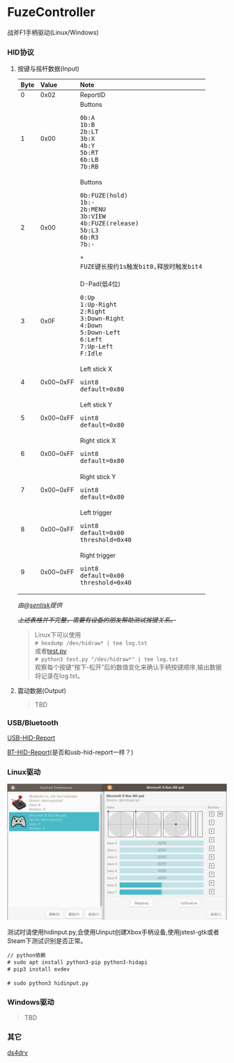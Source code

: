# FuzeController
战斧F1手柄驱动(Linux/Windows)

### HID协议
1. 按键与摇杆数据(Input)

    Byte|Value|Note
    ----|-----|----
    0   |0x02 |ReportID
    1   |0x00 |Buttons<pre>0b:A<br>1b:B<br>2b:LT<br>3b:X<br>4b:Y<br>5b:RT<br>6b:LB<br>7b:RB</pre>
    2   |0x00 |Buttons<pre>0b:FUZE(hold)<br>1b:-<br>2b:MENU<br>3b:VIEW<br>4b:FUZE(release)<br>5b:L3<br>6b:R3<br>7b:-<br><br>* FUZE键长按约1s触发bit0,释放时触发bit4</pre>
    3   |0x0F |D-Pad(低4位)<pre>0:Up<br>1:Up-Right<br>2:Right<br>3:Down-Right<br>4:Down<br>5:Down-Left<br>6:Left<br>7:Up-Left<br>F:Idle</pre>
    4   |0x00~0xFF |Left stick X<pre>uint8<br>default=0x80</pre>
    5   |0x00~0xFF |Left stick Y<pre>uint8<br>default=0x80</pre>
    6   |0x00~0xFF |Right stick X<pre>uint8<br>default=0x80</pre>
    7   |0x00~0xFF |Right stick Y<pre>uint8<br>default=0x80</pre>
    8   |0x00~0xFF |Left trigger<pre>uint8<br>default=0x00<br>threshold=0x40</pre>
    9   |0x00~0xFF |Right trigger<pre>uint8<br>default=0x00<br>threshold=0x40</pre>

    *由@[sentisk](https://github.com/sentisk)提供*
    
    <del>*上述表格并不完整，需要有设备的朋友帮助测试按键关系。*</del>
    >Linux下可以使用 
    <br>`# hexdump /dev/hidraw* | tee log.txt` 
    <br>或者[test.py](https://github.com/mumumusuc/FuzeController/blob/master/linux/test.py) 
    <br>`# python3 test.py "/dev/hidraw*" | tee log.txt`
    <br>观察每个按键“按下-松开”后的数值变化来确认手柄按键顺序,输出数据将记录在log.txt。
    
2. 震动数据(Output)
    
    > TBD

### USB/Bluetooth
[USB-HID-Report](https://github.com/mumumusuc/FuzeController/blob/master/fuze_controller_hid_dump.txt)

[BT-HID-Report](?)(是否和usb-hid-report一样？)

### Linux驱动

![转为Xbox手柄使用](https://github.com/mumumusuc/FuzeController/blob/master/images/xpad.png)

测试时请使用hidinput.py,会使用Uinput创建Xbox手柄设备,使用jstest-gtk或者Steam下测试识别是否正常。
    
```
// python依赖
# sudo apt install python3-pip python3-hidapi
# pip3 install evdev

# sudo python3 hidinput.py 
```

### Windows驱动
> TBD

### 其它
[ds4drv](https://github.com/chrippa/ds4drv)
